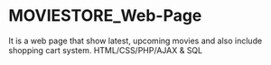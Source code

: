 # MOVIESTORE_Web-Page
It is a web page that show latest, upcoming movies and also include shopping cart system. HTML/CSS/PHP/AJAX &amp; SQL 
